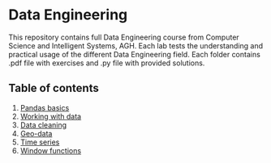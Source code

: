 # Data Engineering

This repository contains full Data Engineering course from Computer Science and Intelligent Systems, AGH.
Each lab tests the understanding and practical usage of the different Data Engineering field. Each folder contains .pdf file with exercises and .py file with provided solutions.

## Table of contents

1. [Pandas basics ](/project01)
2. [Working with data](/project02)
3. [Data cleaning](/project03)
4. [Geo-data](/project04)
5. [Time series](/project05)
6. [Window functions](/project06)
